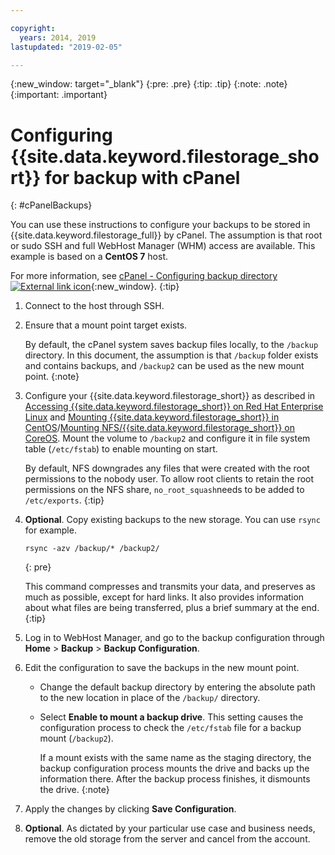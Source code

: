 ```yaml
---

copyright:
  years: 2014, 2019
lastupdated: "2019-02-05"

---
```

{:new_window: target="_blank"}
{:pre: .pre}
{:tip: .tip}
{:note: .note}
{:important: .important}

# Configuring {{site.data.keyword.filestorage_short}} for backup with cPanel
{: #cPanelBackups}

You can use these instructions to configure your backups to be stored in {{site.data.keyword.filestorage_full}} by cPanel. The assumption is that root or sudo SSH and full WebHost Manager (WHM) access are available. This example is based on a **CentOS 7** host.

For more information, see [cPanel - Configuring backup directory ![External link icon](../../icons/launch-glyph.svg "External link icon")](https://docs.cpanel.net/display/68Docs/Backup+Configuration#BackupConfiguration-ConfigureBackupDirectory){:new_window}.
{:tip}

1. Connect to the host through SSH.
2. Ensure that a mount point target exists. <br />

   By default, the cPanel system saves backup files locally, to the `/backup` directory. In this document, the assumption is that `/backup` folder exists and contains backups, and `/backup2` can be used as the new mount point.
   {:note}

3. Configure your {{site.data.keyword.filestorage_short}} as described in [Accessing {{site.data.keyword.filestorage_short}} on Red Hat Enterprise Linux](/docs/infrastructure/FileStorage?topic=FileStorage-mountingLinux) and [Mounting {{site.data.keyword.filestorage_short}} in CentOS](/docs/infrastructure/FileStorage?topic=FileStorage-mountingCentOS)/[Mounting NFS/{{site.data.keyword.filestorage_short}} on CoreOS](/docs/infrastructure/FileStorage?topic=FileStorage-mountingCoreOS). Mount the volume to `/backup2` and configure it in file system table (`/etc/fstab`) to enable mounting on start. <br />

   By default, NFS downgrades any files that were created with the root permissions to the nobody user. To allow root clients to retain the root permissions on the NFS share, `no_root_squash`needs to be added to `/etc/exports`.
   {:tip}

4. **Optional**. Copy existing backups to the new storage. You can use `rsync` for example.
   ```
   rsync -azv /backup/* /backup2/
   ```
   {: pre}

    This command compresses and transmits your data, and preserves as much as possible, except for hard links. It also provides information about what files are being transferred, plus a brief summary at the end.
    {:tip}

5. Log in to WebHost Manager, and go to the backup configuration through **Home** > **Backup** > **Backup Configuration**.

6. Edit the configuration to save the backups in the new mount point.
    - Change the default backup directory by entering the absolute path to the new location in place of the `/backup/` directory.
    - Select **Enable to mount a backup drive**. This setting causes the configuration process to check the `/etc/fstab` file for a backup mount (`/backup2`). <br />

      If a mount exists with the same name as the staging directory, the backup configuration process mounts the drive and backs up the information there. After the backup process finishes, it dismounts the drive.
      {:note}
7. Apply the changes by clicking **Save Configuration**.
8. **Optional**. As dictated by your particular use case and business needs, remove the old storage from the server and cancel from the account.
